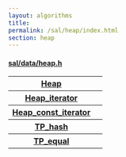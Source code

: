 ```yaml
---
layout: algorithms
title: 
permalink: /sal/heap/index.html
section: heap
---
```


<div class="block">
<h4><a href="https://github.com/LemonPi/data/blob/master/heap.h">sal/data/heap.h</a>
</h4><table class="pretty">

<tr><th><a class="doc-list-name" href="Heap">Heap</a></th><th></th></tr>
<tr><th><a class="doc-list-name" href="Heap_iterator">Heap_iterator</a></th><th></th></tr>
<tr><th><a class="doc-list-name" href="Heap_const_iterator">Heap_const_iterator</a></th><th></th></tr>
<tr><th><a class="doc-list-name" href="TP_hash">TP_hash</a></th><th></th></tr>
<tr><th><a class="doc-list-name" href="TP_equal">TP_equal</a></th><th></th></tr>

</table></div>




